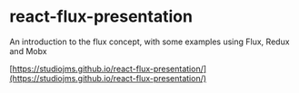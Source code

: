 # react-flux-presentation
An introduction to the flux concept, with some examples using Flux, Redux and Mobx

[https://studiojms.github.io/react-flux-presentation/](https://studiojms.github.io/react-flux-presentation/)
